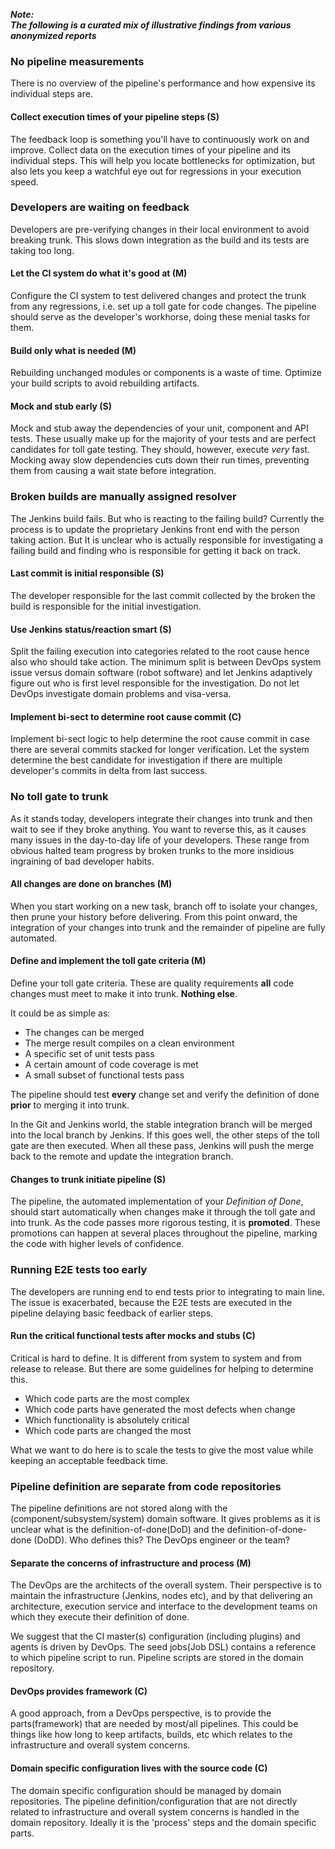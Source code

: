 ---
---
<!-- markdownlint-disable MD041 -->
**_Note:<br/>The following is a curated mix of illustrative findings from various anonymized reports_**

### No pipeline measurements

There is no overview of the pipeline's performance and how expensive its individual steps are.

#### Collect execution times of your pipeline steps  (S)

The feedback loop is something you'll have to continuously work on and improve. Collect data on the execution times of your pipeline and its individual steps. This will help you locate bottlenecks for optimization, but also lets you keep a watchful eye out for regressions in your execution speed.

### Developers are waiting on feedback

Developers are pre-verifying changes in their local environment to avoid breaking trunk.
This slows down integration as the build and its tests are taking too long.

#### Let the CI system do what it's good at (M)

Configure the CI system to test delivered changes and protect the trunk from any regressions, i.e. set up a toll gate for code changes. The pipeline should serve as the developer's workhorse, doing these menial tasks for them.

#### Build only what is needed (M)

Rebuilding unchanged modules or components is a waste of time. Optimize your build scripts to avoid rebuilding artifacts.

#### Mock and stub early (S)

Mock and stub away the dependencies of your unit, component and API tests. These usually make up for the majority of your tests and are perfect candidates for toll gate testing. They should, however, execute _very_ fast. Mocking away slow dependencies cuts down their run times, preventing them from causing a wait state before integration.

### Broken builds are manually assigned resolver

The Jenkins build fails. But who is reacting to the failing build? Currently the process is to update the proprietary Jenkins front end with the person taking action. But It is unclear who is actually responsible for investigating a failing build and finding who is responsible for getting it back on track.

#### Last commit is initial responsible (S)

The developer responsible for the last commit collected by the broken the build is responsible for the initial investigation.

#### Use Jenkins status/reaction smart (S)

Split the failing execution into categories related to the root cause hence also who should take action. The minimum split is between DevOps system issue versus domain software (robot software) and let Jenkins adaptively figure out who is first level responsible for the investigation. Do not let DevOps investigate domain problems and visa-versa.

#### Implement bi-sect to determine root cause commit (C)

Implement bi-sect logic to help determine the root cause commit in case there are several commits stacked for longer verification. Let the system determine the best candidate for investigation if there are multiple developer's commits in delta from last success.

### No toll gate to trunk

As it stands today, developers integrate their changes into trunk and then wait to see if they broke anything.
You want to reverse this, as it causes many issues in the day-to-day life of your developers.
These range from obvious halted team progress by broken trunks to the more insidious ingraining of bad developer habits.

#### All changes are done on branches (M)

When you start working on a new task, branch off to isolate your changes, then prune your history before delivering.
From this point onward, the integration of your changes into trunk and the remainder of pipeline are fully automated.

#### Define and implement the toll gate criteria (M)

Define your toll gate criteria. These are quality requirements **all** code changes must meet to make it into trunk.
**Nothing else**.

It could be as simple as:

- The changes can be merged
- The merge result compiles on a clean environment
- A specific set of unit tests pass
- A certain amount of code coverage is met
- A small subset of functional tests pass

The pipeline should test **every** change set and verify the definition of done **prior** to merging it into trunk.

In the Git and Jenkins world, the stable integration branch will be merged into the local branch by Jenkins. If this goes well, the other steps of the toll gate are then executed. When all these pass, Jenkins will push the merge back to the remote and update the integration branch.

#### Changes to trunk initiate pipeline (S)

The pipeline, the automated implementation of your _Definition of Done_, should start automatically when changes make it through the toll gate and into trunk. As the code passes more rigorous testing, it is **promoted**. These promotions can happen at several places throughout the pipeline, marking the code with higher levels of confidence.

### Running E2E tests too early

The developers are running end to end tests prior to integrating to main line. The issue is exacerbated, because the E2E tests are executed in the pipeline delaying basic feedback of earlier steps.

#### Run the critical functional tests after mocks and stubs (C)

Critical is hard to define. It is different from system to system and from release to release. But there are some guidelines for helping to determine this.

- Which code parts are the most complex
- Which code parts have generated the most defects when change
- Which functionality is absolutely critical
- Which code parts are changed the most

What we want to do here is to scale the tests to give the most value while keeping an acceptable feedback time.

### Pipeline definition are separate from code repositories

The pipeline definitions are not stored along with the (component/subsystem/system) domain software. It gives problems as it is unclear what is the definition-of-done(DoD) and the definition-of-done-done (DoDD). Who defines this? The DevOps engineer or the team?

#### Separate the concerns of infrastructure and process (M)

The DevOps are the architects of the overall system. Their perspective is to maintain the infrastructure (Jenkins, nodes etc), and by that delivering an architecture, execution service and interface to the development teams on which they execute their definition of done.

We suggest that the CI master(s) configuration (including plugins) and agents is driven by DevOps. The seed jobs(Job DSL) contains a reference to which pipeline script to run. Pipeline scripts are stored in the domain repository.

#### DevOps provides framework (C)

A good approach, from a DevOps perspective, is to provide the parts(framework) that are needed by most/all pipelines. This could be things like how long to keep artifacts, builds, etc which relates to the infrastructure and overall system concerns.

#### Domain specific configuration lives with the source code (C)

The domain specific configuration should be managed by domain repositories.
The pipeline definition/configuration that are not directly related to infrastructure and overall system concerns is handled in the domain repository. Ideally it is the 'process' steps and the domain specific parts.
